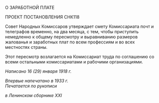О ЗАРАБОТНОЙ ПЛАТЕ

ПРОЕКТ ПОСТАНОВЛЕНИЯ СНК118

Совет Народных Комиссаров утверждает смету Комиссариата почт и телеграфов временно, на два месяца, с тем, чтобы приступить немедленно к общему пересмотру и выравниванию размеров жалованья и заработных плат по всем профессиям и во всех местностях страны.

Этот пересмотр возлагается на Комиссариат труда по соглашению со всеми осталь­ными комиссариатами и рабочими организациями.

_Написано 16 (29) января 1918 г._

_Впервые напечатано в 1933 г.                                                             Печатается по рукописи_

_в Ленинском сборнике_ _XXI_